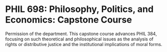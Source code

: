 # PHIL 698: Philosophy, Politics, and Economics: Capstone Course

Permission of the department. This capstone course advances PHIL 384, focusing on such theoretical and philosophical issues as the analysis of rights or distributive justice and the institutional implications of moral forms.